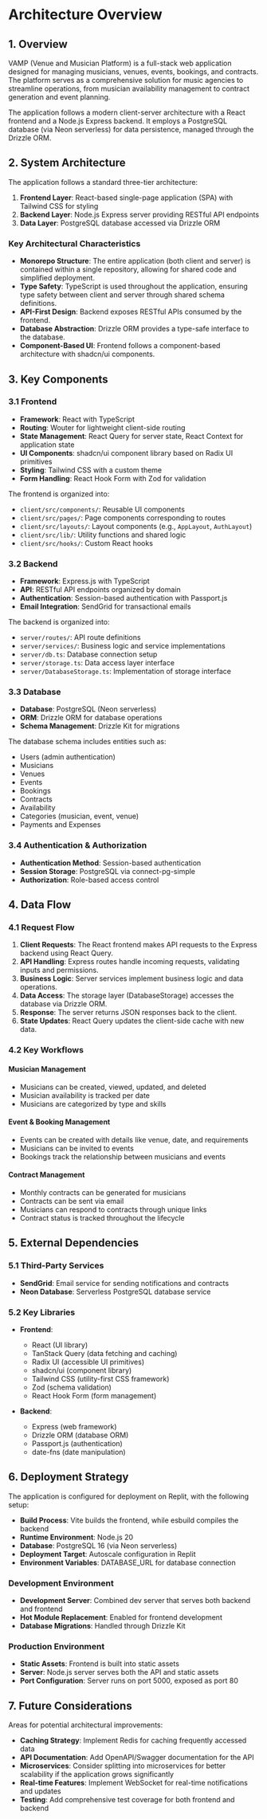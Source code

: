 # Architecture Overview

## 1. Overview

VAMP (Venue and Musician Platform) is a full-stack web application designed for managing musicians, venues, events, bookings, and contracts. The platform serves as a comprehensive solution for music agencies to streamline operations, from musician availability management to contract generation and event planning.

The application follows a modern client-server architecture with a React frontend and a Node.js Express backend. It employs a PostgreSQL database (via Neon serverless) for data persistence, managed through the Drizzle ORM.

## 2. System Architecture

The application follows a standard three-tier architecture:

1. **Frontend Layer**: React-based single-page application (SPA) with Tailwind CSS for styling
2. **Backend Layer**: Node.js Express server providing RESTful API endpoints
3. **Data Layer**: PostgreSQL database accessed via Drizzle ORM

### Key Architectural Characteristics

- **Monorepo Structure**: The entire application (both client and server) is contained within a single repository, allowing for shared code and simplified deployment.
- **Type Safety**: TypeScript is used throughout the application, ensuring type safety between client and server through shared schema definitions.
- **API-First Design**: Backend exposes RESTful APIs consumed by the frontend.
- **Database Abstraction**: Drizzle ORM provides a type-safe interface to the database.
- **Component-Based UI**: Frontend follows a component-based architecture with shadcn/ui components.

## 3. Key Components

### 3.1 Frontend

- **Framework**: React with TypeScript
- **Routing**: Wouter for lightweight client-side routing
- **State Management**: React Query for server state, React Context for application state
- **UI Components**: shadcn/ui component library based on Radix UI primitives
- **Styling**: Tailwind CSS with a custom theme
- **Form Handling**: React Hook Form with Zod for validation

The frontend is organized into:
- `client/src/components/`: Reusable UI components
- `client/src/pages/`: Page components corresponding to routes
- `client/src/layouts/`: Layout components (e.g., `AppLayout`, `AuthLayout`)
- `client/src/lib/`: Utility functions and shared logic
- `client/src/hooks/`: Custom React hooks

### 3.2 Backend

- **Framework**: Express.js with TypeScript
- **API**: RESTful API endpoints organized by domain
- **Authentication**: Session-based authentication with Passport.js
- **Email Integration**: SendGrid for transactional emails

The backend is organized into:
- `server/routes/`: API route definitions
- `server/services/`: Business logic and service implementations
- `server/db.ts`: Database connection setup
- `server/storage.ts`: Data access layer interface
- `server/DatabaseStorage.ts`: Implementation of storage interface

### 3.3 Database

- **Database**: PostgreSQL (Neon serverless)
- **ORM**: Drizzle ORM for database operations
- **Schema Management**: Drizzle Kit for migrations

The database schema includes entities such as:
- Users (admin authentication)
- Musicians
- Venues
- Events
- Bookings
- Contracts
- Availability
- Categories (musician, event, venue)
- Payments and Expenses

### 3.4 Authentication & Authorization

- **Authentication Method**: Session-based authentication
- **Session Storage**: PostgreSQL via connect-pg-simple
- **Authorization**: Role-based access control

## 4. Data Flow

### 4.1 Request Flow

1. **Client Requests**: The React frontend makes API requests to the Express backend using React Query.
2. **API Handling**: Express routes handle incoming requests, validating inputs and permissions.
3. **Business Logic**: Server services implement business logic and data operations.
4. **Data Access**: The storage layer (DatabaseStorage) accesses the database via Drizzle ORM.
5. **Response**: The server returns JSON responses back to the client.
6. **State Updates**: React Query updates the client-side cache with new data.

### 4.2 Key Workflows

#### Musician Management
- Musicians can be created, viewed, updated, and deleted
- Musician availability is tracked per date
- Musicians are categorized by type and skills

#### Event & Booking Management
- Events can be created with details like venue, date, and requirements
- Musicians can be invited to events
- Bookings track the relationship between musicians and events

#### Contract Management
- Monthly contracts can be generated for musicians
- Contracts can be sent via email
- Musicians can respond to contracts through unique links
- Contract status is tracked throughout the lifecycle

## 5. External Dependencies

### 5.1 Third-Party Services

- **SendGrid**: Email service for sending notifications and contracts
- **Neon Database**: Serverless PostgreSQL database service

### 5.2 Key Libraries

- **Frontend**:
  - React (UI library)
  - TanStack Query (data fetching and caching)
  - Radix UI (accessible UI primitives)
  - shadcn/ui (component library)
  - Tailwind CSS (utility-first CSS framework)
  - Zod (schema validation)
  - React Hook Form (form management)

- **Backend**:
  - Express (web framework)
  - Drizzle ORM (database ORM)
  - Passport.js (authentication)
  - date-fns (date manipulation)

## 6. Deployment Strategy

The application is configured for deployment on Replit, with the following setup:

- **Build Process**: Vite builds the frontend, while esbuild compiles the backend
- **Runtime Environment**: Node.js 20
- **Database**: PostgreSQL 16 (via Neon serverless)
- **Deployment Target**: Autoscale configuration in Replit
- **Environment Variables**: DATABASE_URL for database connection

### Development Environment

- **Development Server**: Combined dev server that serves both backend and frontend
- **Hot Module Replacement**: Enabled for frontend development
- **Database Migrations**: Handled through Drizzle Kit

### Production Environment

- **Static Assets**: Frontend is built into static assets
- **Server**: Node.js server serves both the API and static assets
- **Port Configuration**: Server runs on port 5000, exposed as port 80

## 7. Future Considerations

Areas for potential architectural improvements:

- **Caching Strategy**: Implement Redis for caching frequently accessed data
- **API Documentation**: Add OpenAPI/Swagger documentation for the API
- **Microservices**: Consider splitting into microservices for better scalability if the application grows significantly
- **Real-time Features**: Implement WebSocket for real-time notifications and updates
- **Testing**: Add comprehensive test coverage for both frontend and backend